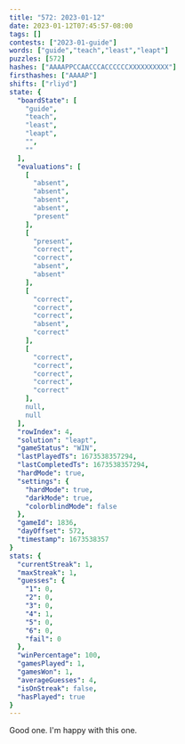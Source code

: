 ```yaml
---
title: "572: 2023-01-12"
date: 2023-01-12T07:45:57-08:00
tags: []
contests: ["2023-01-guide"]
words: ["guide","teach","least","leapt"]
puzzles: [572]
hashes: ["AAAAPPCCAACCCACCCCCCXXXXXXXXXX"]
firsthashes: ["AAAAP"]
shifts: ["rliyd"]
state: {
  "boardState": [
    "guide",
    "teach",
    "least",
    "leapt",
    "",
    ""
  ],
  "evaluations": [
    [
      "absent",
      "absent",
      "absent",
      "absent",
      "present"
    ],
    [
      "present",
      "correct",
      "correct",
      "absent",
      "absent"
    ],
    [
      "correct",
      "correct",
      "correct",
      "absent",
      "correct"
    ],
    [
      "correct",
      "correct",
      "correct",
      "correct",
      "correct"
    ],
    null,
    null
  ],
  "rowIndex": 4,
  "solution": "leapt",
  "gameStatus": "WIN",
  "lastPlayedTs": 1673538357294,
  "lastCompletedTs": 1673538357294,
  "hardMode": true,
  "settings": {
    "hardMode": true,
    "darkMode": true,
    "colorblindMode": false
  },
  "gameId": 1836,
  "dayOffset": 572,
  "timestamp": 1673538357
}
stats: {
  "currentStreak": 1,
  "maxStreak": 1,
  "guesses": {
    "1": 0,
    "2": 0,
    "3": 0,
    "4": 1,
    "5": 0,
    "6": 0,
    "fail": 0
  },
  "winPercentage": 100,
  "gamesPlayed": 1,
  "gamesWon": 1,
  "averageGuesses": 4,
  "isOnStreak": false,
  "hasPlayed": true
}
---
```

<!-- more -->
Good one. I'm happy with this one.
